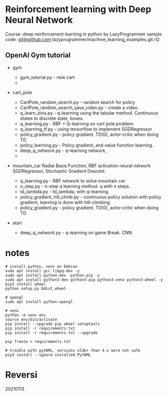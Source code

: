 # Reinforcement learning with Deep Neural Network

Course: deep reinforcement learning in python by LazyProgrammer
sample code: git@github.com:lazyprogrammer/machine_learning_examples.git rl2


## OpenAI Gym tutorial

- gym
  - gym_tutorial.py - new cart
  -
- cart_pole
  - CartPole_random_search.py  - random search for policy
  - CartPole_random_search_save_video.py - create a video.
  - q_learn_bins.py - q-learning using the tabular method.
    Continuous states to discrete state, boxes.
  - q_learning.py - RBF + Q-learning on cart pole problem.
  - q_learning_tf.py - using tensorflow to implement SGDRegressor
  - policy_gradient.py - policy gradient. TD(0), actor-critic when doing TD
  - policy_learning.py - Policy gradient, and value function learning.
  - deep_q_network.py - q-learning network,
  -
- mountain_car
  Radial Basis Function, RBF activation neural network
  SGDRegressor, Stochastic Gradient Descent
  - q_learning.py - RBF network to solve mountain car
  - n_step.py - n-step q learning method. q with n steps.
  - td_lambda.py - td_lambda, with q-learning.
  - policy_gradient_hill_climb.py - continuous policy solution with policy gradient, learning is done with hill-climbing.
  - policy_gradient.py - policy gradient. TD(0), actor-critic when doing TD

- atari
  - deep_q_network.py - q-learning on game Break. CNN

# notes

```
# install python, venv on Debian
sudo apt install gcc libpq-dev -y
sudo apt install python-dev  python-pip -y
sudo apt install python3-dev python3-pip python3-venv python3-wheel -y
pip3 install wheel
python setup.py bdist_wheel

# opengl
sudo apt install python-opengl

# venv
python -m venv env
source env/bin/activate
pip install --upgrade pip wheel setuptools
pip install -r requirements.txt
pip install -r requirements.txt --upgrade

pip freeze > requirements.txt

# trouble with pyYAML, versions older than 4.x were not safe
pip3 install --ignore-installed PyYAML

```

# Reversi
20210113